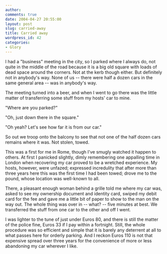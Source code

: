 ```yaml
---
author:
comments: true
date: 2004-04-27 20:55:00
layout: post
slug: carried-away
title: Carried away
wordpress_id: 42
categories:
- Glory
---
```


I had a "business" meeting in the city, so I parked where I always do, not quite in the middle of the road because it is a big old square with loads of dead space around the corners. Not at the kerb though either. But definitely not in anybody's way. None of us -- there were half a dozen cars in the same general area -- was in anybody's way.

The meeting turned into a beer, and when I went to go there was the little matter of transferring some stuff from my hosts' car to mine.

"Where are you parked?" 

"Oh, just down there in the square."

"Oh yeah? Let's see how far it is from our car."

So out we troop onto the balcony to see that not one of the half dozen cars remains where it was. Not stolen, towed.

This was a first for me in Rome, though I've smugly watched it happen to others. At first I panicked slightly, dimly remembering one appalling time in London when recovering my car proved to be a wretched experience. My hosts, however, were unfazed; expressed incredulity that after more than three years here this was the first time I had been towed; drove me to the pound, whose location was well-known to all.

There, a pleasant enough woman behind a grille told me where my car was, asked to see my ownership document and identity card, swiped my debit card for the fee and gave me a little bit of paper to show to the man on the way out. The whole thing was over in -- what? -- five minutes at best. We transferred the stuff from one car to the other and off I went.

I was lighter to the tune of just under Euros 80, and there is still the matter of the police fine, Euros 33 if I pay within a fortnight. Still, the whole procedure was so efficient and simple that it is barely any deterrent at all to what passes here for orderly parking. And I reckon Euros 110 is not that expensive spread over three years for the convenience of more or less abandoning my car wherever I like.
